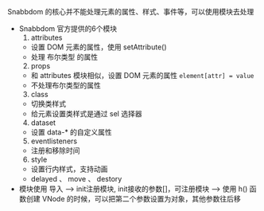 Snabbdom 的核心并不能处理元素的属性、样式、事件等，可以使用模块去处理
  - Snabbdom 官方提供的6个模块
    1. attributes 
      - 设置 DOM 元素的属性，使用 setAttribute()
      - 处理 布尔类型 的属性
    2. props
      - 和 attributes 模块相似，设置 DOM 元素的属性 ``` element[attr] = value ```
      - 不处理布尔类型的属性
    3. class
      - 切换类样式
      - 给元素设置类样式是通过 sel 选择器
    4. dataset
      - 设置 data-* 的自定义属性
    5. eventlisteners
      - 注册和移除时间
    6. style
      - 设置行内样式，支持动画
      - delayed 、 move 、 destory
  - 模块使用 
    导入 --> init注册模块, init接收的参数[]，可注册模块 --> 使用 h() 函数创建 VNode 的时候，可以把第二个参数设置为对象，其他参数往后移